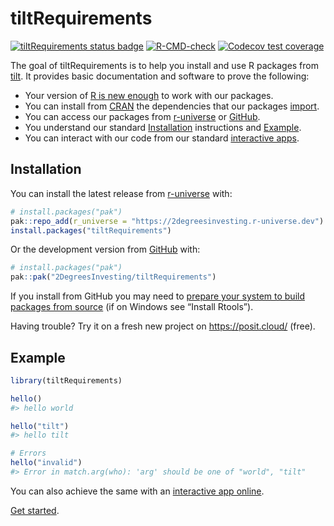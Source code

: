 
<!-- README.md is generated from README.Rmd. Please edit that file -->

# tiltRequirements

<!-- badges: start -->

[![tiltRequirements status
badge](https://2degreesinvesting.r-universe.dev/badges/tiltRequirements)](https://2degreesinvesting.r-universe.dev/tiltRequirements)
[![R-CMD-check](https://github.com/2DegreesInvesting/tiltRequirements/actions/workflows/R-CMD-check.yaml/badge.svg)](https://github.com/2DegreesInvesting/tiltRequirements/actions/workflows/R-CMD-check.yaml)
[![Codecov test
coverage](https://codecov.io/gh/2DegreesInvesting/tiltRequirements/branch/main/graph/badge.svg)](https://app.codecov.io/gh/2DegreesInvesting/tiltRequirements?branch=main)

<!-- badges: end -->

The goal of tiltRequirements is to help you install and use R packages
from [tilt](https://www.tiltsmes.org/). It provides basic documentation
and software to prove the following:

- Your version of [R is new
  enough](https://github.com/search?q=repo%3A2DegreesInvesting%2FtiltRequirements++path%3ADESCRIPTION+%22R+%28%3E%22&type=code)
  to work with our packages.
- You can install from [CRAN](https://cran.r-project.org/) the
  dependencies that our packages
  [import](https://github.com/search?q=repo%3A2DegreesInvesting%2FtiltRequirements++path%3ADESCRIPTION+%22Imports%3A%22&type=code).
- You can access our packages from [r-universe](https://r-universe.dev/)
  or [GitHub](https://github.com/).
- You understand our standard [Installation](#installation) instructions
  and [Example](#example).
- You can interact with our code from our standard [interactive
  apps](https://tiltsmes.shinyapps.io/tiltrequirementsapp/).

## Installation

You can install the latest release from
[r-universe](https://r-universe.dev/) with:

``` r
# install.packages("pak")
pak::repo_add(r_universe = "https://2degreesinvesting.r-universe.dev")
install.packages("tiltRequirements")
```

Or the development version from [GitHub](https://github.com/) with:

``` r
# install.packages("pak")
pak::pak("2DegreesInvesting/tiltRequirements")
```

If you install from GitHub you may need to [prepare your system to build
packages from
source](https://usethis.r-lib.org/articles/usethis-setup.html#prepare-your-system-to-build-packages-from-source)
(if on Windows see “Install Rtools”).

Having trouble? Try it on a fresh new project on <https://posit.cloud/>
(free).

## Example

``` r
library(tiltRequirements)

hello()
#> hello world

hello("tilt")
#> hello tilt

# Errors
hello("invalid")
#> Error in match.arg(who): 'arg' should be one of "world", "tilt"
```

You can also achieve the same with an [interactive app
online](https://tiltsmes.shinyapps.io/tiltrequirementsapp/).

[Get
started](https://2degreesinvesting.github.io/tiltRequirements/articles/tiltRequirements.html).
